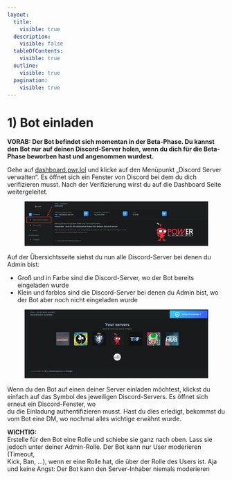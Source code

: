 ```yaml
---
layout:
  title:
    visible: true
  description:
    visible: false
  tableOfContents:
    visible: true
  outline:
    visible: true
  pagination:
    visible: true
---
```


# 1) Bot einladen

**VORAB: Der Bot befindet sich momentan in der Beta-Phase. Du kannst den Bot nur auf deinen Discord-Server holen, wenn du dich für die Beta-Phase beworben hast und angenommen wurdest.**

Gehe auf [dashboard.pwr.lol](http://dashboard.pwr.lol/) und klicke auf den Menüpunkt „Discord Server verwalten“. Es öffnet sich ein Fenster von Discord bei dem du dich\
verifizieren musst. Nach der Verifizierung wirst du auf die Dashboard Seite weitergeleitet.

<figure><img src="../.gitbook/assets/image (4) (2).png" alt=""><figcaption></figcaption></figure>

Auf der Übersichtsseite siehst du nun alle Discord-Server bei denen du Admin bist:

* Groß und in Farbe sind die Discord-Server, wo der Bot bereits eingeladen wurde
* Klein und farblos sind die Discord-Server bei denen du Admin bist, wo der Bot aber noch nicht eingeladen wurde

<figure><img src="../.gitbook/assets/image (5) (2).png" alt=""><figcaption></figcaption></figure>

Wenn du den Bot auf einen deiner Server einladen möchtest, klickst du einfach auf das Symbol des jeweiligen Discord-Servers. Es öffnet sich erneut ein Discord-Fenster, wo\
du die Einladung authentifizieren musst. Hast du dies erledigt, bekommst du vom Bot eine DM, wo nochmal alles wichtige erwähnt wurde.

**WICHTIG:**\
Erstelle für den Bot eine Rolle und schiebe sie ganz nach oben. Lass sie jedoch unter deiner Admin-Rolle. Der Bot kann nur User moderieren (Timeout,\
Kick, Ban, …), wenn er eine Rolle hat, die über der Rolle des Users ist. Aja und keine Angst: Der Bot kann den Server-Inhaber niemals moderieren&#x20;

